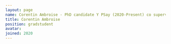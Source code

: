 ```yaml
---
layout: page
name: Corentin Ambroise - PhD candidate Y PSay (2020-Present) co supervisor V Frouin, A Grigis
title: Corentin Ambroise
position: gradstudent
avatar:
joined: 2020
---
```


